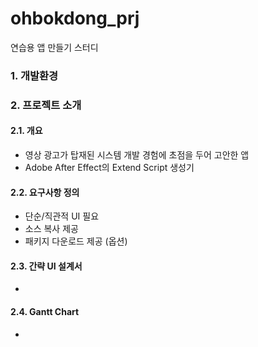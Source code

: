# ohbokdong_prj
연습용 앱 만들기 스터디

### 1. 개발환경


### 2. 프로젝트 소개
#### 2.1. 개요
- 영상 광고가 탑재된 시스템 개발 경험에 초점을 두어 고안한 앱
- Adobe After Effect의 Extend Script 생성기
#### 2.2. 요구사항 정의
- 단순/직관적 UI 필요
- 소스 복사 제공
- 패키지 다운로드 제공 (옵션)
#### 2.3. 간략 UI 설계서
- 
#### 2.4. Gantt Chart
- 
